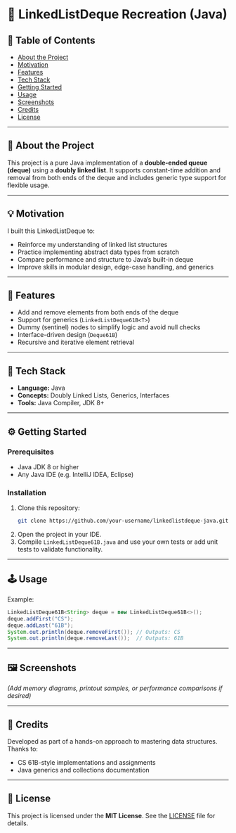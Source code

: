 # 🔗 LinkedListDeque Recreation (Java)

## 📌 Table of Contents

- [About the Project](#about-the-project)
- [Motivation](#motivation)
- [Features](#features)
- [Tech Stack](#tech-stack)
- [Getting Started](#getting-started)
- [Usage](#usage)
- [Screenshots](#screenshots)
- [Credits](#credits)
- [License](#license)

---

## 📖 About the Project

This project is a pure Java implementation of a **double-ended queue (deque)** using a **doubly linked list**. It supports constant-time addition and removal from both ends of the deque and includes generic type support for flexible usage.

---

## 💡 Motivation

I built this LinkedListDeque to:
- Reinforce my understanding of linked list structures
- Practice implementing abstract data types from scratch
- Compare performance and structure to Java’s built-in deque
- Improve skills in modular design, edge-case handling, and generics

---

## 🌟 Features

- Add and remove elements from both ends of the deque
- Support for generics (`LinkedListDeque61B<T>`)
- Dummy (sentinel) nodes to simplify logic and avoid null checks
- Interface-driven design (`Deque61B`)
- Recursive and iterative element retrieval

---

## 🧰 Tech Stack

- **Language:** Java
- **Concepts:** Doubly Linked Lists, Generics, Interfaces
- **Tools:** Java Compiler, JDK 8+

---

## ⚙️ Getting Started

### Prerequisites

- Java JDK 8 or higher
- Any Java IDE (e.g. IntelliJ IDEA, Eclipse)

### Installation

1. Clone this repository:
   ```bash
   git clone https://github.com/your-username/linkedlistdeque-java.git
   ```
2. Open the project in your IDE.
3. Compile `LinkedListDeque61B.java` and use your own tests or add unit tests to validate functionality.

---

## 🕹️ Usage

Example:
```java
LinkedListDeque61B<String> deque = new LinkedListDeque61B<>();
deque.addFirst("CS");
deque.addLast("61B");
System.out.println(deque.removeFirst()); // Outputs: CS
System.out.println(deque.removeLast());  // Outputs: 61B
```

---

## 🖼️ Screenshots

*(Add memory diagrams, printout samples, or performance comparisons if desired)*

---

## 🙌 Credits

Developed as part of a hands-on approach to mastering data structures.  
Thanks to:
- CS 61B-style implementations and assignments
- Java generics and collections documentation

---

## 📜 License

This project is licensed under the **MIT License**. See the [LICENSE](LICENSE) file for details.
